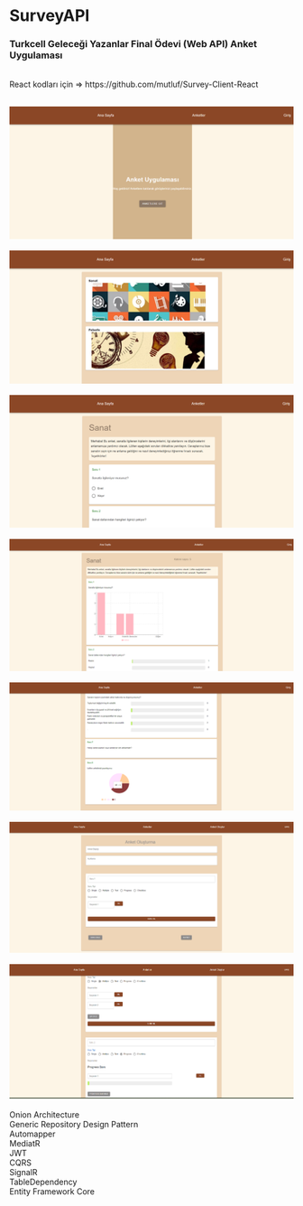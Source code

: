 # SurveyAPI
### Turkcell Geleceği Yazanlar Final Ödevi (Web API) Anket Uygulaması
<br/>
React kodları için => https://github.com/mutluf/Survey-Client-React
<br/>
<br/>

![image.png](https://github.com/mutluf/Survey-API/blob/master/image.png)
<br/>
<br/>
![surveys.png](https://github.com/mutluf/Survey-API/blob/master/surveys.png)
<br/>
<br/>
![art.png](https://github.com/mutluf/Survey-API/blob/master/art.png)
<br/>
<br/>
![result1.png](https://github.com/mutluf/Survey-API/blob/master/result1.png)
<br/>
<br/>
![result2.png](https://github.com/mutluf/Survey-API/blob/master/result2.png)
<br/>
<br/>
![create.png](https://github.com/mutluf/Survey-API/blob/master/create.png)
<br/>
<br/>
![create2.png](https://github.com/mutluf/Survey-API/blob/master/create2.png)
<br/>
<br/>
 Onion Architecture
 <br/>
 Generic Repository Design Pattern
 <br/>
 Automapper
 <br/>
 MediatR
 <br/>
 JWT
 <br/>
 CQRS
 <br/>
 SignalR
 <br/>
 TableDependency
 <br/>
 Entity Framework Core
